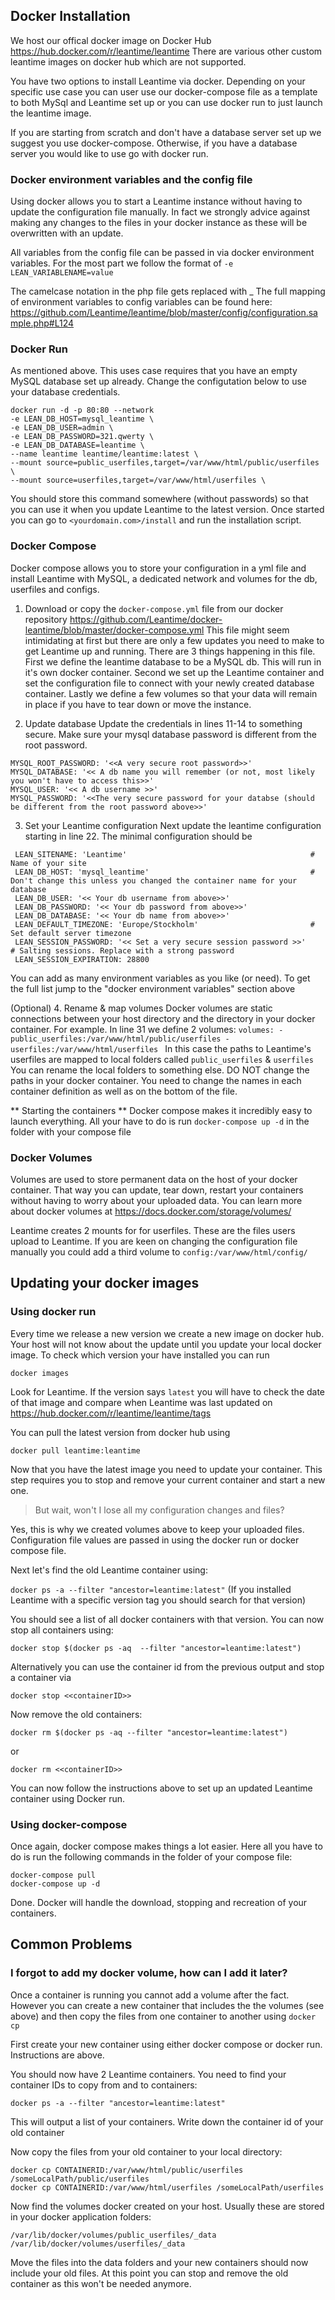 ## Docker Installation

We host our offical docker image on Docker Hub https://hub.docker.com/r/leantime/leantime
There are various other custom leantime images on docker hub which are not supported. 

You have two options to install Leantime via docker. Depending on your specific use case you can user use our docker-compose file as a template to both MySql and Leantime set up or you can use docker run to just launch the leantime image. 

If you are starting from scratch and don't have a database server set up we suggest you use docker-compose. Otherwise, if you have a database server you would like to use go with docker run.

### Docker environment variables and the config file

Using docker allows you to start a Leantime instance without having to update the configuration file manually. 
In fact we strongly advice against making any changes to the files in your docker instance as these will be overwritten with an update. 

All variables from the config file can be passed in via docker environment variables. For the most part we follow the format of 
`-e LEAN_VARIABLENAME=value`

The camelcase notation in the php file gets replaced with _
The full mapping of environment variables to config variables can be found here: https://github.com/Leantime/leantime/blob/master/config/configuration.sample.php#L124


### Docker Run

As mentioned above. This uses case requires that you have an empty MySQL database set up already. Change the configutation below to use your database credentials. 

```
docker run -d -p 80:80 --network
-e LEAN_DB_HOST=mysql_leantime \
-e LEAN_DB_USER=admin \
-e LEAN_DB_PASSWORD=321.qwerty \
-e LEAN_DB_DATABASE=leantime \
--name leantime leantime/leantime:latest \
--mount source=public_userfiles,target=/var/www/html/public/userfiles \
--mount source=userfiles,target=/var/www/html/userfiles \
```

You should store this command somewhere (without passwords) so that you can use it when you update Leantime to the latest version. 
Once started you can go to `<yourdomain.com>/install` and run the installation script.


### Docker Compose

Docker compose allows you to store your configuration in a yml file and install Leantime with MySQL, a dedicated network and volumes for the db, userfiles and configs.

1. Download or copy the `docker-compose.yml` file from our docker repository https://github.com/Leantime/docker-leantime/blob/master/docker-compose.yml
This file might seem intimidating at first but there are only a few updates you need to make to get Leantime up and running. There are 3 things happening in this file.
First we define the leantime database to be a MySQL db. This will run in it's own docker container. Second we set up the Leantime container and set the configuration file to connect with your newly created database container. Lastly we define a few volumes so that your data will remain in place if you have to tear down or move the instance. 

2. Update database
Update the credentials in lines 11-14 to something secure. Make sure your mysql database password is different from the root password. 

```
MYSQL_ROOT_PASSWORD: '<<A very secure root password>>'
MYSQL_DATABASE: '<< A db name you will remember (or not, most likely you won't have to access this>>'
MYSQL_USER: '<< A db username >>'
MYSQL_PASSWORD: '<<The very secure password for your databse (should be different from the root password above>>'
```

3. Set your Leantime configuration
Next update the leantime configuration starting in line 22. The minimal configuration should be
```
 LEAN_SITENAME: 'Leantime'                                         # Name of your site
 LEAN_DB_HOST: 'mysql_leantime'                                    # Don't change this unless you changed the container name for your database
 LEAN_DB_USER: '<< Your db username from above>>'
 LEAN_DB_PASSWORD: '<< Your db password from above>>'
 LEAN_DB_DATABASE: '<< Your db name from above>>'
 LEAN_DEFAULT_TIMEZONE: 'Europe/Stockholm'                         # Set default server timezone
 LEAN_SESSION_PASSWORD: '<< Set a very secure session password >>'         # Salting sessions. Replace with a strong password
 LEAN_SESSION_EXPIRATION: 28800         
 ```
 
 You can add as many environment variables as you like (or need). To get the full list jump to the "docker environment variables" section above
 
(Optional) 4. Rename & map volumes
Docker volumes are static connections between your host directory and the directory in your docker container. 
For example. In line 31 we define 2 volumes:
`volumes:
      - public_userfiles:/var/www/html/public/userfiles
      - userfiles:/var/www/html/userfiles
`
In this case the paths to Leantime's userfiles are mapped to local folders called `public_userfiles` & `userfiles`
You can rename the local folders to something else. DO NOT change the paths in your docker container. 
You need to change the names in each container definition as well as on the bottom of the file.

** Starting the containers **
Docker compose makes it incredibly easy to launch everything. All your have to do is run 
`docker-compose up -d` in the folder with your compose file


### Docker Volumes
Volumes are used to store permanent data on the host of your docker container. That way you can update, tear down, restart your containers without having to worry about your uploaded data. You can learn more about docker volumes at https://docs.docker.com/storage/volumes/

Leantime creates 2 mounts for for userfiles. These are the files users upload to Leantime. 
If you are keen on changing the configuration file manually you could add a third volume to 
`config:/var/www/html/config/`


## Updating your docker images

### Using docker run 
Every time we release a new version we create a new image on docker hub. Your host will not know about the update until you update your local docker image.
To check which version your have installed you can run

`docker images` 

Look for Leantime. If the version says `latest` you will have to check the date of that image and compare when Leantime was last updated on https://hub.docker.com/r/leantime/leantime/tags

You can pull the latest version from docker hub using

`docker pull leantime:leantime`

Now that you have the latest image you need to update your container. This step requires you to stop and remove your current container and start a new one.

> But wait, won't I lose all my configuration changes and files?

Yes, this is why we created volumes above to keep your uploaded files. Configuration file values are passed in using the docker run or docker compose file. 

Next let's find the old Leantime container using:

`docker ps -a --filter "ancestor=leantime:latest"` (If you installed Leantime with a specific version tag you should search for that version)

You should see a list of all docker containers with that version. You can now stop all containers using:

`docker stop $(docker ps -aq  --filter "ancestor=leantime:latest")`

Alternatively you can use the container id from the previous output and stop a container via

`docker stop <<containerID>>`

Now remove the old containers:

`docker rm $(docker ps -aq --filter "ancestor=leantime:latest")` 

or 

`docker rm <<containerID>>`

You can now follow the instructions above to set up an updated Leantime container using Docker run.


### Using docker-compose

Once again, docker compose makes things a lot easier. Here all you have to do is run the following commands in the folder of your compose file:

```
docker-compose pull
docker-compose up -d
```

Done. Docker will handle the download, stopping and recreation of your containers. 

## Common Problems

### I forgot to add my docker volume, how can I add it later?

Once a container is running you cannot add a volume after the fact. However you can create a new container that includes the the volumes (see above) and then copy the files from one container to another using `docker cp`

First create your new container using either docker compose or docker run. Instructions are above.

You should now have 2 Leantime containers. You need to find your container IDs to copy from and to containers:

`docker ps -a --filter "ancestor=leantime:latest"`

This will output a list of your containers. Write down the container id of your old container

Now copy the files from your old container to your local directory:

```
docker cp CONTAINERID:/var/www/html/public/userfiles /someLocalPath/public/userfiles
docker cp CONTAINERID:/var/www/html/userfiles /someLocalPath/userfiles
```

Now find the volumes docker created on your host. Usually these are stored in your docker application folders:
```
/var/lib/docker/volumes/public_userfiles/_data
/var/lib/docker/volumes/userfiles/_data
```

Move the files into the data folders and your new containers should now include your old files. At this point you can stop and remove the old container as this won't be needed anymore.


